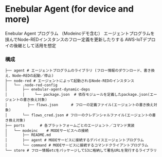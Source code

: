 # Enebular Agent (for device and more) #

Enebular Agent プログラム （Modeincデモ含む）
エージェントプログラムを挟んでNode-REDインスタンスのフロー定義を更新したりする
AWS-IoTデプロイの後継として活用を想定

### 構成

```
├── agent # エージェントプログラムのライブラリ (フロー情報のダウンロード、書き換え、Node−REDの起動／停止)
├── node-red # エージェントによって起動されるNode-REDのインスタンス
│   └── .node-red-config
│       ├── enebular-agent-dynamic-deps
│       │　   └── package.json  # 依存モジュールを定義したpackage.json(エージェントの書き換え対象)
│   　　   ├── flows.json      # フローの定義ファイル(エージェントの書き換え対象)
│       └── flows_cred.json # フローのクレデンシャルファイル(エージェントの書き換え対象)
├── ports       # 各プラットフォームごとのエージェント／コマンド実装
│   └── modeinc    # MODEサービスへの接続
│       ├── README.md
│       ├── agent # MODEサービスに接続するデバイスエージェントプログラム
│       └── command # MODEサービスに接続するコマンドクライアントプログラム
└── store # フロー情報etcをパッケージしてS3に格納して署名URLを発行するライブラリ
```